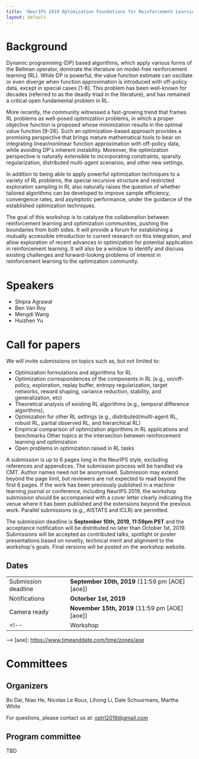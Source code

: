 ```yaml
---
title: 'NeurIPS 2019 Optimization Foundations for Reinforcement Learning Workshop'
layout: default
---
```


<style>thead { display: none; }</style>

# Background

Dynamic programming (DP) based algorithms, which apply various forms of the Bellman operator, dominate the literature on model-free reinforcement learning (RL). While DP is powerful, the value function estimate can oscillate or even diverge when function approximation is introduced with off-policy data, except in special cases [1-8]. This problem has been well-known for decades (referred to as the deadly triad in the literature), and has remained a critical open fundamental problem in RL.

More recently, the community witnessed a fast-growing trend that frames RL problems as well-posed optimization problems, in which a proper objective function is proposed whose minimization results in the optimal value function [9-28]. Such an optimization-based approach provides a promising perspective that brings mature mathematical tools to bear on integrating linear/nonlinear function approximation with off-policy data, while avoiding DP's inherent instability. Moreover, the optimization perspective is naturally extensible to incorporating constraints, sparsity regularization, distributed multi-agent scenarios, and other new settings.

In addition to being able to apply powerful optimization techniques to a variety of RL problems, the special recursive structure and restricted exploration sampling in RL also naturally raises the question of whether tailored algorithms can be developed to improve sample efficiency, convergence rates, and asymptotic performance, under the guidance of the established optimization techniques.

The goal of this workshop is to catalyze the collaboration between reinforcement learning and optimization communities, pushing the boundaries from both sides. It will provide a forum for establishing a mutually accessible introduction to current research on this integration, and allow exploration of recent advances in optimization for potential application in reinforcement learning. It will also be a window to identify and discuss existing challenges and forward-looking problems of interest in reinforcement learning to the optimization community. 


# Speakers


- Shipra Agrawal
- Ben Van Roy
- Mengdi Wang
- Huizhen Yu

# Call for papers

<p style="text-align: left">
We will invite submissions on topics such as, but not limited to: 
</p>

- Optimization formulations and algorithms for RL
- Optimization correspondences of the components in RL (e.g., on/off-policy, exploration, replay buffer, entropy regularization, target networks, reward shaping, variance reduction, stability, and generalization, etc)
- Theoretical analysis of existing RL algorithms (e.g., temporal difference algorithms);
- Optimization for other RL settings (e.g., distributed/multi-agent RL, robust RL, partial observed RL, and hierarchical RL)
- Empirical comparison of optimization algorithms in RL applications and benchmarks
Other topics at the intersection between reinforcement learning and optimization
- Open problems in optimization raised in RL tasks


A submission is up to 6 pages long in the NeurIPS style, excluding references and appendices. The submission process will be handled via CMT. Author names need not be anonymised. Submission may extend beyond the page limit, but reviewers are not expected to read beyond the first 6 pages. If the work has been previously published in a machine learning journal or conference, including NeurIPS 2019, the workshop submission should be accompanied with a cover letter clearly indicating the venue where it has been published and the extensions beyond the previous work. Parallel submissions (e.g., AISTATS and ICLR) are permitted.

The submission deadline is **September 10th, 2019, 11:59pm PST** and the acceptance notification will be distributed no later than October 1st, 2019. Submissions will be accepted as contributed talks, spotlight or poster presentations based on novelty, technical merit and alignment to the workshop's goals. Final versions will be posted on the workshop website. 


## Dates

| Event | Date |
| ----- | ---- |
| Submission deadline | **September 10th, 2019** (11:59 pm [AOE][aoe]) |
| Notifications | **Octorber 1st, 2019** |
| Camera ready | **November 15th, 2019** (11:59 pm [AOE][aoe]) |
<!-- | Workshop | **December 13th 2019** |
 -->
[aoe]: https://www.timeanddate.com/time/zones/aoe


# Committees

## Organizers

<div style="text-align: left;">
Bo Dai, Niao He, Nicolas Le Roux, Lihong Li, Dale Schuurmans, Martha White
</div>

<p style="text-align: left">
For questions, please contact us at:
<a href="mailto:optrl2019@gmail.com">optrl2019@gmail.com</a>
</p>


## Program committee

<div style="text-align: left;">
TBD
</div>